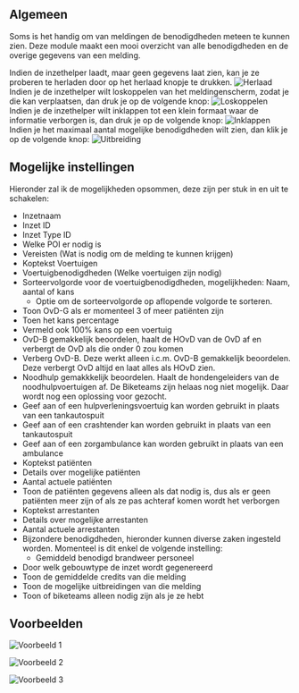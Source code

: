 ## Algemeen

Soms is het handig om van meldingen de benodigdheden meteen te kunnen zien.
Deze module maakt een mooi overzicht van alle benodigdheden en de overige gegevens van een melding.

Indien de inzethelper laadt, maar geen gegevens laat zien,
kan je ze proberen te herladen door op het herlaad knopje te drukken.
![Herlaad](assets/nl_NL/missionHelperReload.png)  
Indien je de inzethelper wilt loskoppelen van het meldingenscherm,
zodat je die kan verplaatsen, dan druk je op de volgende knop:
![Loskoppelen](assets/nl_NL/missionHelperLos.png)  
Indien je de inzethelper wilt inklappen tot een klein formaat waar de informatie verborgen is,
dan druk je op de volgende knop:
![Inklappen](assets/nl_NL/missionHelperExpand.png)  
Indien je het maximaal aantal mogelijke benodigdheden wilt zien,
dan klik je op de volgende knop:
![Uitbreiding](assets/nl_NL/missionHelperMax.png)

## Mogelijke instellingen

Hieronder zal ik de mogelijkheden opsommen, deze zijn per stuk in en uit te schakelen:

* Inzetnaam
* Inzet ID
* Inzet Type ID
* Welke POI er nodig is
* Vereisten (Wat is nodig om de melding te kunnen krijgen)
* Koptekst Voertuigen
* Voertuigbenodigdheden (Welke voertuigen zijn nodig)
* Sorteervolgorde voor de voertuigbenodigdheden, mogelijkheden: Naam, aantal of kans
    * Optie om de sorteervolgorde op aflopende volgorde te sorteren.
* Toon OvD-G als er momenteel 3 of meer patiënten zijn
* Toen het kans percentage
* Vermeld ook 100% kans op een voertuig
* OvD-B gemakkelijk beoordelen, haalt de HOvD van de OvD af en verbergt de OvD als die onder 0 zou komen
* Verberg OvD-B. Deze werkt alleen i.c.m. OvD-B gemakkelijk beoordelen. Deze verbergt OvD altijd en laat alles als HOvD zien.
* Noodhulp gemakkkelijk beoordelen. Haalt de hondengeleiders van de noodhulpvoertuigen af.
    De Biketeams zijn helaas nog niet mogelijk. Daar wordt nog een oplossing voor gezocht.
* Geef aan of een hulpverleningsvoertuig kan worden gebruikt in plaats van een tankautospuit
* Geef aan of een crashtender kan worden gebruikt in plaats van een tankautospuit
* Geef aan of een zorgambulance kan worden gebruikt in plaats van een ambulance
* Koptekst patiënten
* Details over mogelijke patiënten
* Aantal actuele patiënten
* Toon de patiënten gegevens alleen als dat nodig is,
    dus als er geen patiënten meer zijn of als ze pas achteraf komen wordt het verborgen
* Koptekst arrestanten
* Details over mogelijke arrestanten
* Aantal actuele arrestanten
* Bijzondere benodigdheden, hieronder kunnen diverse zaken ingesteld worden. Momenteel is dit enkel de volgende instelling:
    * Gemiddeld benodigd brandweer personeel
* Door welk gebouwtype de inzet wordt gegenereerd
* Toon de gemiddelde credits van die melding
* Toon de mogelijke uitbreidingen van die melding
* Toon of biketeams alleen nodig zijn als je ze hebt

## Voorbeelden

![Voorbeeld 1](assets/nl_NL/missionHelper1.png)

![Voorbeeld 2](assets/nl_NL/missionHelper2.png)

![Voorbeeld 3](assets/nl_NL/missionHelper3.png)
